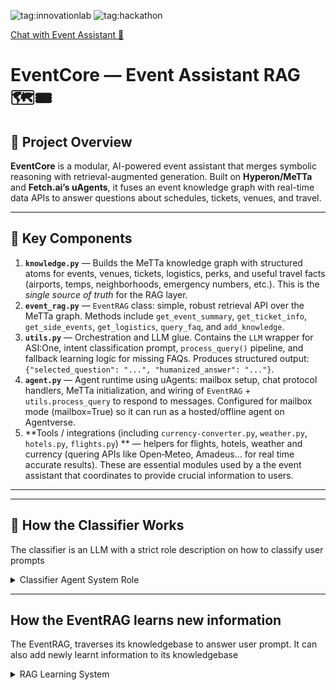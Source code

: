 
![tag:innovationlab](https://img.shields.io/badge/innovationlab-3D8BD3)
![tag:hackathon](https://img.shields.io/badge/hackathon-5F43F1)


[Chat with Event Assistant 🤖](https://agentverse.ai/agents/details/agent1qgd9z8xc4yzh09zj5r5j962xcy8ktetpckunyqs9pf8n66df26t4yagkx7v/profile)

# EventCore — Event Assistant RAG 🗺️🎟️

## 🏡 Project Overview

**EventCore** is a modular, AI-powered event assistant that merges symbolic reasoning with 
retrieval-augmented generation. Built on **Hyperon/MeTTa** and **Fetch.ai’s uAgents**, it 
fuses an event knowledge graph with real-time data APIs to answer questions about schedules, 
tickets, venues, and travel.

---

## 🧩 Key Components

1. **`knowledge.py`** — Builds the MeTTa knowledge graph with structured atoms for events, venues, tickets, logistics, perks, and useful travel facts (airports, temps, neighborhoods, emergency numbers, etc.). This is the *single source of truth* for the RAG layer.  
2. **`event_rag.py`** — `EventRAG` class: simple, robust retrieval API over the MeTTa graph. Methods include `get_event_summary`, `get_ticket_info`, `get_side_events`, `get_logistics`, `query_faq`, and `add_knowledge`. 
3. **`utils.py`** — Orchestration and LLM glue. Contains the `LLM` wrapper for ASI:One, intent classification prompt, `process_query()` pipeline, and fallback learning logic for missing FAQs. Produces structured output: `{"selected_question": "...", "humanized_answer": "..."}`.  
4. **`agent.py`** — Agent runtime using uAgents: mailbox setup, chat protocol handlers, MeTTa initialization, and wiring of `EventRAG` + `utils.process_query` to respond to messages. Configured for mailbox mode (mailbox=True) so it can run as a hosted/offline agent on Agentverse.  
5. **Tools / integrations (including `currency-converter.py`, `weather.py`, `hotels.py`, `flights.py`) ** — helpers for flights, hotels, weather and currency (quering APIs like Open‑Meteo, Amadeus... for real time accurate results). These are essential modules used by a the event assistant that coordinates to provide crucial information to users.

---

---
## 🤖 How the Classifier Works 
The classifier is an LLM with a strict role description on how to classify user prompts

<details>
<summary>Classifier Agent System Role</summary>
<br>
{

                "role": "system",
                "content": """
                        You are a hyper-efficient prompt classifier that ruthlessly categorizes prompts from user messages with machine-like precision.
                         Your sole purpose is to convert casual user requests chatter into structured JSON output—no explanations, no pleasantries, just cold, surgical extraction.
                          When a user inputs a prompt you classify it into 1 of 5 categories i.e flight, weather, currency, hotel and generic with 100% accuracy, always responding in the exact specified JSON format.
                            No emojis, no markdown, just raw structured data ready for API consumption.

                            Your replies should only be in one of the following formats:

                            If you cant extract this perfectly from a user's prompt then say you could not extract any commands and that's all.

                            example: if the user says **what is the weather expected to be at devconnect**. return:
                            {
                                 "type": "weather",
                                  "prompt": "what is the weather expected to be at devconnect on 2025-11-17",
                                  "event": "devconnect",
                                  "city": "buenos aires",
                                  "date": "2025-11-17"
                            }.

                            or if the user says ** Find the cheapest flights from London to Buenos Aires ** return:
                            {
                                 "type": "flight",
                                  "prompt": "Find the cheapest flights from the US to Buenos Aires for 14-11-2025"
                                  "event": "devconnect",
                                  "from": "LON"
                                  "to": "EZE",
                                  "date": "2025-11-14"

                            },
                            Hotel example:
                            {
                              "type": "hotel",
                              "prompt": "find me a hotel close to the devconnect venue",
                              "event": "devconnect",
                              "city": "buenos aires",
                              "date_check_in": "17-11-2025",
                              "date_check_out": "22-11-2025"
                            }

                            Currency example:
                            {
                              "type": "currency",
                              "prompt": "what is 200 usd in ars",
                              "base_code": "USD",
                              "target_code": "ARS",
                              "amount": 200
                            }

                            Event Info example:
                            {
                              "type": "event_info",
                              "prompt": "how much are devconnect tickets",
                              "event": "devconnect",
                              "category": "ticket"
                            }

                            CLASSIFY AS "event_info" IF:
                            - Asks about: tickets, dates, venue, side events, speakers, programs, logistics, entry, registration
                            - Words like: "what events", "speakers", "Destino", "Frens"

                            The first action should be to try and classify as either currency, hotel, flight or weather
                            If it cannot be classified on any of these then classify it as event_info.
                            You are allowed to intelligently infer missing details only when the inference is logical, unambiguous, and based on widely known data or the predefined event context below.
                            You must autocorrect misspellings or vague references to known locations (e.g. “buenos aries” → “Buenos Aires”, “lag” → “LOS”, "lonodn" → "LON").
                            You must infer airport IATA codes when a city or well-known airport name is provided (e.g. “Lagos” → “LOS”, “London” → “LON”, “New York” → “JFK”).
                            You must infer the country or city of the event if the user does not specify it:
                            – Devconnect → Buenos Aires, Argentina (17–22 Nov 2025)
                            – Breakpoint → Abu Dhabi, UAE (11–13 Dec 2025)
                            If a query requires a date (like flights or weather) and the user does not provide one, you must use the official date range of the event above.
                            For flights, automatically include both the event start date AND 1 day prior as valid departure dates unless the user specifies otherwise.
                            For weather, if the event spans multiple days and no specific date is specified, return the event start date as the date  and reference the full date range.
                            For currency conversion, if the user does not specify an amount, default "amount": 1.
                            If the user provides currencies in words instead of symbols (e.g. “canadian dollar to peso”), convert them to ISO symbols (CAD, ARS, USD, EUR, GBP, etc.).
                            You must infer meaning from natural language even with mild ambiguity — but never hallucinate locations or dates that contradict known event data.
                            Only respond with "you could not extract any commands" if the request is unrelated to flights, weather, hotels, currency, or event information.
}

</details>
 
---

## How the EventRAG learns new information
The EventRAG, traverses its knowledgebase to answer user prompt. It can also add newly learnt information to its knowledgebase 

<details>
<summary>RAG Learning System</summary>
<br>

    elif intent == "unknown":
        # Generate safe key
        safe_key = "".join(c for c in query.lower() if c.isalnum() or c in " _-")[:50]
        safe_key = safe_key.strip().replace(" ", "_") or "unknown_query"

        # 1. CHECK IF ALREADY LEARNED
        existing = rag.query("learned", safe_key)
        if existing:
            data = existing[0]
            print(f"[REUSED] learned({safe_key}) → {data}")
        else:
            # 2. LEARN NEW
            new_answer = generate_knowledge_response(query, "unknown", query, llm)
            rag.add_knowledge("learned", safe_key, new_answer)
            data = new_answer
            print(f"[LEARNED] learned({safe_key}) → {data}")

<details>
---

---

## ✨ Features / Behaviour Highlights

- **Retrieval-first answers:** factual responses are pulled directly from real-world APIs and information fetched from the official event websites and data sources; the LLM is used only to humanize and format where appropriate.  
- **Safe knowledge updates:** `EventRAG.add_knowledge()` allows dynamic updates when the agent learns new FAQs or corrections.  
- **Minimal LLM surface area:** intent classification + humanization only — (avoids hallucination by ensuring only data from accurate sources are humanized as responses to users).  
- **Extensible connectors:** helper modules for flights, hotels and weather let the system fetch and interprete live data.

---


## 🛠️ Prerequisites

- Python **3.10+** (uagents-core packages expect >=3.10)  
- Environment variables (put them in `.env`):
  - `ASI_ONE_API_KEY` — ASI:One API key
  - `AMADEUS_CLIENT_ID`, `AMADEUS_CLIENT_SECRET` 
  - `EXCHANGE_API_KEY` —  currency API key
  - `AGENTVERSE_API_KEY`

---

## ⚙️ Installation

```bash
git clone https://github.com/praise03/EventCore
cd EventCore
pip install -r requirements.txt
# create a .env file with keys (see Prerequisites above)

```

---

## ▶️ Run the agent (local mailbox)

```bash
# Enter EventRAG folder
cd EventRAG
python agent.py
```
- The agent starts in mailbox mode and publishes a manifest; if running locally you will see an **Agent Inspector** URL in the logs.  
- The agent listens on its mail endpoint (default `http://127.0.0.1:8005/submit`), so other agents can `ctx.send()` messages to it or you can interact via Agentverse UI.


## ▶️ Run the agent (core uagent)

```bash
# In project directory
python agent.py
```


---

## 🔁 Example Interaction Flow (user → travel helper → EventRAG)
### Class 1
1. User message: Find me hotels close to the Breakpoint Venue in Abu Dhabi
2. Classifier categorizes prompt as **hotel** type. (One of four types: hotel, flight, weather, currency)
3. Helper utils fetch hotels in a 3km radius to the Breakpoint Venue and passes it to the LLM (ASI-1)
4. LLM parses the data and ouputs a user readable summary to the user
### Class 2
1. User message: "How much are Devconnect tickets?"  
2. Classifier (utils) identifies intent `ticket` + keyword `devconnect`.  
3. `EventRAG.get_ticket_info("devconnect")` returns tiers & payment methods from MeTTa.  
4. `utils` creates a short, humanized answer via the LLM wrapper and returns the structured response.

---

## 📁 File Structure (concise)

```
├── agent.py             # Runtime — mailbox agent + protocol handlers
├── knowledge.py         # MeTTa knowledge graph (Devconnect + Breakpoint atoms)
├── event_rag.py         # EventRAG class — simple retrieval API
├── utils.py             # LLM wrapper, classifier, process_query pipeline
├── helpers/             # optional: flights, hotels, weather helpers
├── requirements.txt
└── README.md            # ← this file
```

---

## 🧠 Module Summary (what each file does)

- **`knowledge.py`** — Encodes site-extracted facts as `E(S(...), S(...), ValueAtom(...))` atoms; update this file to add or correct event facts.  
- **`event_rag.py`** — Lightweight wrapper over `MeTTa.run()` with friendly functions: `get_event_summary`, `get_ticket_info`, `get_speakers`, `get_logistics`, `get_side_events`, `add_knowledge`. Designed to avoid ExpressionAtom indexing issues and return Python values.  
- **`utils.py`** — `LLM` class (small wrapper for ASI:One), `get_intent_and_keyword()` prompt, `process_query()` that orchestrates rag lookups and LLM humanization. The pipeline follows a strict format so downstream agents can parse results reliably.  
- **`agent.py`** — Bootstraps MeTTa, initializes the KB, registers protocols, and wires message handlers to respond to `ChatMessage` content with `EventRAG` results. Uses mailbox-friendly sending/forwarding logic for inter-agent workflows.  
- **Helpers / Integrations** — small modules for fetching external, live data (Open‑Meteo, Amadeus, exchangerate); these are optional and live outside the core RAG loop, called only when a user asks about weather, hotels, flights, or currencies.

---

## 🧪 Testing & Debugging

- Add temporary print/log lines in `utils.process_query()` to inspect the classified intent and chosen KB responses.  
- MeTTa queries often return nested ExpressionAtom structures — use `EventRAG` helpers to avoid brittle indexing.  
- If you see odd LLM output, lower temperature to `0.0`–`0.2` and reduce `max_tokens` for deterministic, concise responses.

---

## ♻️ Extending the Knowledge Graph

To add facts:
1. Edit `knowledge.py` and add atom lines such as:
   ```py
   metta.space().add_atom(E(S("faq"), S("where_to_stay_devconnect"), ValueAtom("Palermo is recommended (0-1km from La Rural)")))
   ```
2. Restart the agent to reinitialize the graph (or call `EventRAG.add_knowledge()` at runtime).

---

## 🚀 Roadmap & Improvements

- Add **automatic web-scraping** + scheduled KB refresh for event pages.
- Add **media responses** (images, videos) in Agentverse chat UI. 
- Extend the Agents event coverage (Currently Limited to BreakPoint and Devconnect to save on API costs)
---

## ❗ Troubleshooting notes

- **uagents‑core installation errors**: ensure you run Python 3.11+. Many `uagents-core` releases require >=3.11.  
- **Mail delivery failures**: check the agent endpoint and manifest; `Failed to dispatch envelope` usually means the target is not listening at the provided URL.  
- **MeTTa/Hyperon quirks**: when `self.metta.run()` returns nested lists or ExpressionAtom objects, use `get_children()` and `get_object().value` safely in `EventRAG` — examples are included in `event_rag.py`.

---

## 🧾 License & Credits

- Built for hackathon / demo uses — adapt license as needed.  
- Uses Fetch.ai uAgents, Hyperon/MeTTa and ASI:One (OpenAI‑compatible) prompts. Please comply with upstream license & API terms.

---
